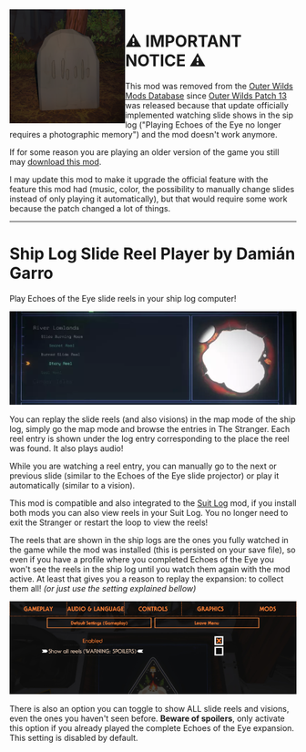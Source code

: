 
<img src="RIP.png" alt="R.I.P." height="200" align="left">

# ⚠️ IMPORTANT NOTICE ⚠️

This mod was removed from the [Outer Wilds Mods Database](https://github.com/ow-mods/ow-mod-db) since [Outer Wilds Patch 13](https://www.mobiusdigitalgames.com/news/patch-13-is-now-available) was released because that update officially implemented watching slide shows in the sip log ("Playing Echoes of the Eye no longer requires a photographic memory") and the mod doesn't work anymore.

If for some reason you are playing an older version of the game you still may [download this mod](https://github.com/dgarroDC/ShipLogSlideReelPlayer/releases/tag/1.2.0).

I may update this mod to make it upgrade the official feature with the feature this mod had (music, color, the possibility to manually change slides instead of only playing it automatically), but that would require some work because the patch changed a lot of things.

---

# Ship Log Slide Reel Player by Damián Garro

Play Echoes of the Eye slide reels in your ship log computer!

![thumbnail](thumbnail.webp)

You can replay the slide reels (and also visions) in the map mode of the ship log, simply go the map mode and browse the entries in The Stranger. Each reel entry is shown under the log entry corresponding to the place the reel was found. It also plays audio! 

While you are watching a reel entry, you can manually go to the next or previous slide (similar to the Echoes of the Eye slide projector) or play it automatically (similar to a vision).

This mod is compatible and also integrated to the [Suit Log](https://outerwildsmods.com/mods/suitlog/) mod, if you install both mods you can also view reels in your Suit Log. You no longer need to exit the Stranger or restart the loop to view the reels!

The reels that are shown in the ship logs are the ones you fully watched in the game while the mod was installed (this is persisted on your save file), so even if you have a profile where you completed Echoes of the Eye you won't see the reels in the ship log until you watch them again with the mod active. At least that gives you a reason to replay the expansion: to collect them all! *(or just use the setting explained bellow)*

![settings](settings.png)

There is also an option you can toggle to show ALL slide reels and visions, even the ones you haven't seen before. **Beware of spoilers**, only activate this option if you already played the complete Echoes of the Eye expansion. This setting is disabled by default.
